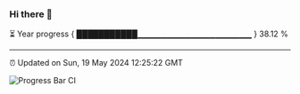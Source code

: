 ### Hi there 👋

⏳ Year progress { ███████████▁▁▁▁▁▁▁▁▁▁▁▁▁▁▁▁▁▁▁ } 38.12 %

---

⏰ Updated on Sun, 19 May 2024 12:25:22 GMT

![Progress Bar CI](https://github.com/liununu/liununu/workflows/Progress%20Bar%20CI/badge.svg)
